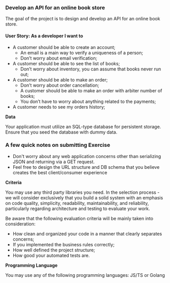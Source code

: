 ### **Develop an API for an online book store**

The goal of the project is to design and develop an API for an online book store.

#### **User Story: As a developer I want to**

* A customer should be able to create an account;  
  * An email is a main way to verify a uniqueness of a person;  
  * Don’t worry about email verification;  
* A customer should be able to see the list of books;  
  * Don’t worry about inventory, you can assume that books never run out;  
* A customer should be able to make an order;  
  * Don’t worry about order cancellation;  
  * A customer should be able to make an order with arbiter number of books;  
  * You don’t have to worry about anything related to the payments;  
* A customer needs to see my orders history;

**Data**

Your application must utilize an SQL-type database for persistent storage. Ensure that you seed the database with dummy data.

### **A few quick notes on submitting Exercise**

* Don't worry about any web application concerns other than serializing JSON and returning via a GET request.  
* Feel free to design the URL structure and DB schema that you believe creates the best client/consumer experience

**Criteria**

You may use any third party libraries you need. In the selection process \- we will consider exclusively that you build a solid system with an emphasis on code quality, simplicity, readability, maintainability, and reliability, particularly regarding architecture and testing to evaluate your work.

Be aware that the following evaluation criteria will be mainly taken into consideration:

* How clean and organized your code in a manner that clearly separates concerns;  
* If you implemented the business rules correctly;  
* How well defined the project structure;  
* How good your automated tests are.

**Programming Language**

You may use any of the following programming languages: JS/TS or Golang

